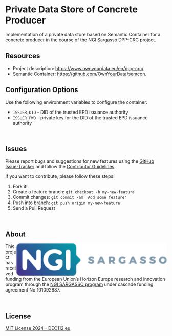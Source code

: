 # Private Data Store of Concrete Producer
Implementation of a private data store based on Semantic Container for a concrete producer in the course of the NGI Sargasso DPP-CRC project.

## Resources
* Project description: https://www.ownyourdata.eu/en/dpp-crc/    
* Semantic Container: https://github.com/OwnYourData/semcon.   

## Configuration Options

Use the following environment variables to configure the container:
* `ISSUER_DID` - DID of the trusted EPD issuance authority  
* `ISSUER_PWD` - private key for the DID of the trusted EPD issuance authority  

&nbsp;    

## Issues

Please report bugs and suggestions for new features using the [GitHub Issue-Tracker](https://github.com/OwnYourData/dc-cpprivate/issues) and follow the [Contributor Guidelines](https://github.com/twbs/ratchet/blob/master/CONTRIBUTING.md).

If you want to contribute, please follow these steps:

1. Fork it!
2. Create a feature branch: `git checkout -b my-new-feature`
3. Commit changes: `git commit -am 'Add some feature'`
4. Push into branch: `git push origin my-new-feature`
5. Send a Pull Request

&nbsp;    

## About  

<img align="right" src="https://raw.githubusercontent.com/OwnYourData/dc-cpprivate/main/app/assets/images/ngi-sargasso.png" height="100">This project has received funding from the European Union’s Horizon Europe research and innovation program through the [NGI SARGASSO program](https://ngisargasso.eu/) under cascade funding agreement No 101092887.

<br clear="both" />

## License

[MIT License 2024 - DEC112.eu](https://github.com/OwnYourData/dc-cpprivate/blob/main/LICENSE)
